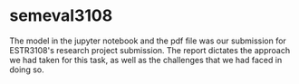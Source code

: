 # semeval3108

The model in the jupyter notebook and the pdf file was our submission for ESTR3108's research project submission. 
The report dictates the approach we had taken for this task, as well as the challenges that we had faced in doing so.

